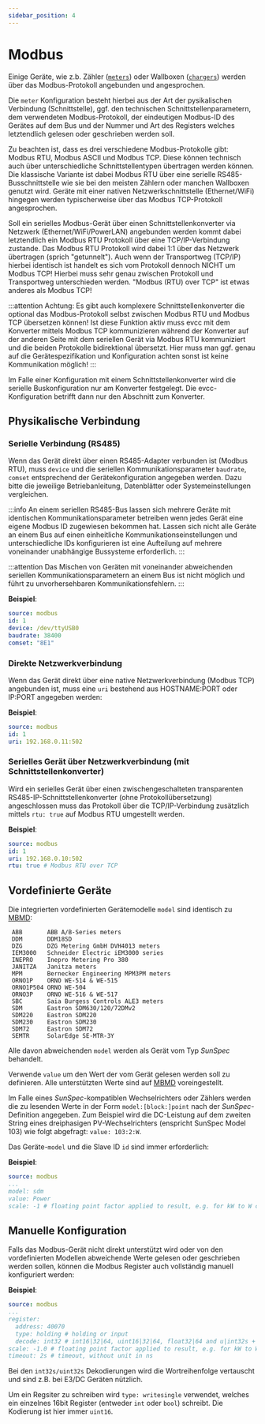 ```yaml
---
sidebar_position: 4
---
```


# Modbus

Einige Geräte, wie z.b. Zähler ([`meters`](/docs/reference/configuration/meters#modbus)) oder Wallboxen ([`chargers`](/docs/reference/configuration/chargers)) werden über das Modbus-Protokoll angebunden und angesprochen.

Die `meter` Konfiguration besteht hierbei aus der Art der pysikalischen Verbindung (Schnittstelle), ggf. den technischen Schnittstellenparametern, dem verwendeten Modbus-Protokoll, der eindeutigen Modbus-ID des Gerätes auf dem Bus und der Nummer und Art des Registers welches letztendlich gelesen oder geschrieben werden soll.

Zu beachten ist, dass es drei verschiedene Modbus-Protokolle gibt: Modbus RTU, Modbus ASCII und Modbus TCP. Diese können technisch auch über unterschiedliche Schnittstellentypen übertragen werden können.
Die klassische Variante ist dabei Modbus RTU über eine serielle RS485-Busschnittstelle wie sie bei den meisten Zählern oder manchen Wallboxen genutzt wird. Geräte mit einer nativen Netzwerkschnittstelle (Ethernet/WiFi) hingegen werden typischerweise über das Modbus TCP-Protokoll angesprochen.

Soll ein serielles Modbus-Gerät über einen Schnittstellenkonverter via Netzwerk (Ethernet/WiFi/PowerLAN) angebunden werden kommt dabei letztendlich ein Modbus RTU Protokoll über eine TCP/IP-Verbindung zustande.
Das Modbus RTU Protokoll wird dabei 1:1 über das Netzwerk übertragen (sprich "getunnelt"). Auch wenn der Transportweg (TCP/IP) hierbei identisch ist handelt es sich vom Protokoll dennoch NICHT um Modbus TCP!
Hierbei muss sehr genau zwischen Protokoll und Transportweg unterschieden werden. "Modbus (RTU) over TCP" ist etwas anderes als Modbus TCP!

:::attention
Achtung: Es gibt auch komplexere Schnittstellenkonverter die optional das Modbus-Protokoll selbst zwischen Modbus RTU und Modbus TCP übersetzen können!
Ist diese Funktion aktiv muss evcc mit dem Konverter mittels Modbus TCP kommunizieren während der Konverter auf der anderen Seite mit dem seriellen Gerät via Modbus RTU kommuniziert und die beiden Protokolle bidirektional übersetzt.
Hier muss man ggf. genau auf die Gerätespezifikation und Konfiguration achten sonst ist keine Kommunikation möglich!
:::

Im Falle einer Konfiguration mit einem Schnittstellenkonverter wird die serielle Buskonfiguration nur am Konverter festgelegt.
Die evcc-Konfiguration betrifft dann nur den Abschnitt zum Konverter.

## Physikalische Verbindung

### Serielle Verbindung (RS485)

Wenn das Gerät direkt über einen RS485-Adapter verbunden ist (Modbus RTU), muss `device` und die seriellen Kommunikationsparameter `baudrate`, `comset` entsprechend der Gerätekonfiguration angegeben werden.
Dazu bitte die jeweilige Betriebanleitung, Datenblätter oder Systemeinstellungen vergleichen.

:::info
An einem seriellen RS485-Bus lassen sich mehrere Geräte mit identischen Kommunikationsparameter betreiben wenn jedes Gerät eine eigene Modbus ID zugewiesen bekommen hat.
Lassen sich nicht alle Geräte an einem Bus auf einen einheitliche Kommunikationseinstellungen und unterschiedliche IDs konfigurieren ist eine Aufteilung auf mehrere voneinander unabhängige Bussysteme erforderlich.
:::

:::attention
Das Mischen von Geräten mit voneinander abweichenden seriellen Kommunikationsparametern an einem Bus ist nicht möglich und führt zu unvorhersehbaren Kommunikationsfehlern.
:::

**Beispiel**:

```yaml
source: modbus
id: 1
device: /dev/ttyUSB0
baudrate: 38400
comset: "8E1"
```

### Direkte Netzwerkverbindung

Wenn das Gerät direkt über eine native Netzwerkverbindung (Modbus TCP) angebunden ist, muss eine `uri` bestehend aus HOSTNAME:PORT oder IP:PORT angegeben werden:

**Beispiel**:

```yaml
source: modbus
id: 1
uri: 192.168.0.11:502
```

### Serielles Gerät über Netzwerkverbindung (mit Schnittstellenkonverter)

Wird ein serielles Gerät über einen zwischengeschalteten transparenten RS485-IP-Schnittstellenkonverter (ohne Protokollübersetzung) angeschlossen muss das Protokoll über die TCP/IP-Verbindung zusätzlich mittels `rtu: true` auf Modbus RTU umgestellt werden.

**Beispiel**:

```yaml
source: modbus
id: 1
uri: 192.168.0.10:502
rtu: true # Modbus RTU over TCP
```

## Vordefinierte Geräte

Die integrierten vordefinierten Gerätemodelle `model` sind identisch zu [MBMD](https://github.com/volkszaehler/mbmd/blob/master/docs/mbmd_run.md#options):

     ABB       ABB A/B-Series meters
     DDM       DDM18SD
     DZG       DZG Metering GmbH DVH4013 meters
     IEM3000   Schneider Electric iEM3000 series
     INEPRO    Inepro Metering Pro 380
     JANITZA   Janitza meters
     MPM       Bernecker Engineering MPM3PM meters
     ORNO1P    ORNO WE-514 & WE-515
     ORNO1P504 ORNO WE-504
     ORNO3P    ORNO WE-516 & WE-517
     SBC       Saia Burgess Controls ALE3 meters
     SDM       Eastron SDM630/120/72DMv2
     SDM220    Eastron SDM220
     SDM230    Eastron SDM230
     SDM72     Eastron SDM72
     SEMTR     SolarEdge SE-MTR-3Y

Alle davon abweichenden `model` werden als Gerät vom Typ _SunSpec_ behandelt.

Verwende `value` um den Wert der vom Gerät gelesen werden soll zu definieren. Alle unterstützten Werte sind auf [MBMD](https://github.com/volkszaehler/mbmd/blob/master/meters/measurements.go#L28) voreingestellt.

Im Falle eines _SunSpec_-kompatiblen Wechselrichters oder Zählers werden die zu lesenden Werte in der Form `model:[block:]point` nach der _SunSpec_-Definition angegeben. Zum Beispiel wird die DC-Leistung auf dem zweiten String eines dreiphasigen PV-Wechselrichters (enspricht SunSpec Model 103) wie folgt abgefragt: `value: 103:2:W`.

Das Geräte-`model` und die Slave ID `id` sind immer erforderlich:

**Beispiel**:

```yaml
source: modbus
...
model: sdm
value: Power
scale: -1 # floating point factor applied to result, e.g. for kW to W conversion
```

## Manuelle Konfiguration

Falls das Modbus-Gerät nicht direkt unterstützt wird oder von den vordefinierten Modellen abweichende Werte gelesen oder geschrieben werden sollen, können die Modbus Register auch vollständig manuell konfiguriert werden:

**Beispiel**:

```yaml
source: modbus
...
register:
  address: 40070
  type: holding # holding or input
  decode: int32 # int16|32|64, uint16|32|64, float32|64 and u|int32s + float32s
scale: -1.0 # floating point factor applied to result, e.g. for kW to W conversion
timeout: 2s # timeout, without unit in ns
```

Bei den `int32s/uint32s` Dekodierungen wird die Wortreihenfolge vertauscht und sind z.B. bei E3/DC Geräten nützlich.

Um ein Regsiter zu schreiben wird `type: writesingle` verwendet, welches ein einzelnes 16bit Register (entweder `int` oder `bool`) schreibt. Die Kodierung ist hier immer `uint16`.
